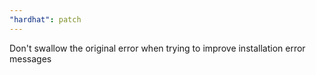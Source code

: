 ```yaml
---
"hardhat": patch
---
```


Don't swallow the original error when trying to improve installation error messages
